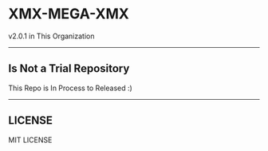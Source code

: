 # XMX-MEGA-XMX
v2.0.1 in This Organization



******************************

## Is Not a Trial Repository

This Repo is In Process to Released :)

******************************

## LICENSE

MIT LICENSE
